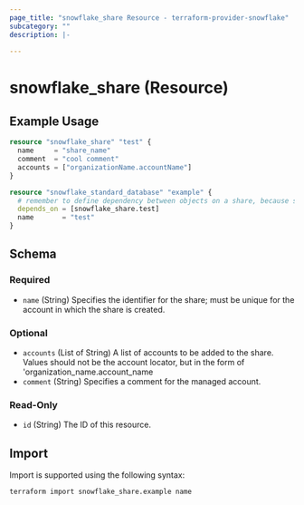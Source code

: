 ```yaml
---
page_title: "snowflake_share Resource - terraform-provider-snowflake"
subcategory: ""
description: |-
  
---
```


# snowflake_share (Resource)



## Example Usage

```terraform
resource "snowflake_share" "test" {
  name     = "share_name"
  comment  = "cool comment"
  accounts = ["organizationName.accountName"]
}

resource "snowflake_standard_database" "example" {
  # remember to define dependency between objects on a share, because shared objects have to be dropped before dropping share
  depends_on = [snowflake_share.test]
  name       = "test"
}
```

<!-- schema generated by tfplugindocs -->
## Schema

### Required

- `name` (String) Specifies the identifier for the share; must be unique for the account in which the share is created.

### Optional

- `accounts` (List of String) A list of accounts to be added to the share. Values should not be the account locator, but in the form of 'organization_name.account_name
- `comment` (String) Specifies a comment for the managed account.

### Read-Only

- `id` (String) The ID of this resource.

## Import

Import is supported using the following syntax:

```shell
terraform import snowflake_share.example name
```
